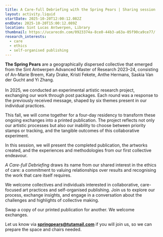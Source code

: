 ```yaml
---
title: A Care-full Debriefing with the Spring Pears | Sharing session
layout: activity.liquid
startDate: 2025-10-20T12:00:12.082Z
endDate: 2025-10-20T15:00:12.089Z
location: Sint Lucas Antwerpen, Library
thumbnail: https://ucarecdn.com/0923374a-8ce0-44b3-a63a-05f90ca9ce77/
research_interests:
  - care
  - ethics
  - self-organised publishing
---
```

**The Spring Pears** are a geographically dispersed collective that emerged from the Sint Antwerpen Advanced Master of Research 2023–24, consisting of An-Marie Breem, Katy Drake, Kristí Fekete, Anthe Hermans, Saskia Van der Gucht and Yi Zhang.\
\
In 2025, we conducted an experimental artistic research project, exchanging our work through post packages. Each round was a response to the previously received message, shaped by six themes present in our individual practices.

This fall, we will come together for a four-day residency to transform these ongoing exchanges into a printed publication. The project reflects not only our artistic processes but also our inability to choose between priority stamps or tracking, and the tangible outcomes of this collaborative experiment.

In this session, we will present the completed publication, the artworks created, and the experiences and methodologies from our first collective endeavour.

*A Care-full Debriefing* draws its name from our shared interest in the ethics of care: a commitment to valuing relationships over results and recognising the work that care itself requires.

We welcome collectives and individuals interested in collaborative, care-focused art practices and self-organised publishing. Join us to explore our process, exchange insights, and engage in a conversation about the challenges and highlights of collective making.

Swap a copy of our printed publication for another. We welcome exchanges.

Let us know via **[springpears@tutamail.com](mailto:springpears@tutamail.com)** if you will join us, so we can prepare the space and chairs needed.